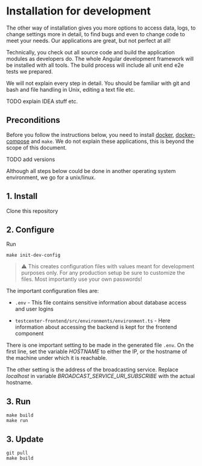 # Installation for development

The other way of installation gives you more options to access data, logs, to change settings more in 
detail, to find bugs and even to change code to meet your needs. Our applications are great, 
but not perfect at all!

Technically, you check out all source code and build the application modules as developers do. 
The whole Angular development framework will be installed with all tools. 
The build process will include all unit end e2e tests we prepared.

We will not explain every step in detail. You should be familiar with git and bash and file 
handling in Unix, editing a text file etc.

TODO explain IDEA stuff etc.

## Preconditions

Before you follow the instructions below, you need to 
install [docker](https://docs.docker.com/engine/install/ubuntu/#installation-methods),
[docker-compose](https://docs.docker.com/compose/install/) and `make`.
We do not explain these applications, this is beyond the scope of this document.

TODO add versions

Although all steps below could be done in another operating system environment, we go for a unix/linux.

## 1. Install
Clone this repository

## 2. Configure

Run

```
make init-dev-config
```

> :warning: This creates configuration files with values meant for
development purposes only. For any production setup be sure to customize the files.
Most importantly use your own passwords!

The important configuration files are:

* `.env` - This file contains sensitive information about database access
and user logins

* `testcenter-frontend/src/environments/environment.ts` - Here information about accessing the backend is kept for 
the frontend component

There is one important setting to be made in the generated file `.env`.
On the first line, set the variable _HOSTNAME_ to either the IP, or the hostname of the machine
under which it is reachable.

The other setting is the address of the broadcasting service.
Replace _localhost_ in variable _BROADCAST_SERVICE_URI_SUBSCRIBE_ with the actual hostname.

## 3. Run
```
make build
make run
```


## 3. Update

```
git pull
make build
```